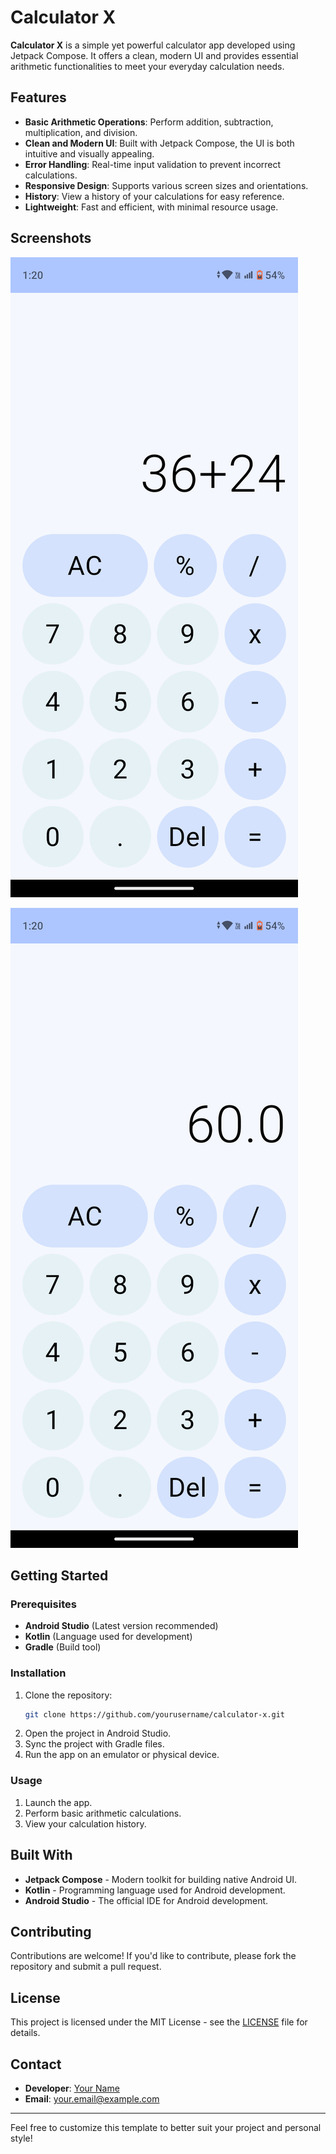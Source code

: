 # Calculator X

**Calculator X** is a simple yet powerful calculator app developed using Jetpack Compose. It offers a clean, modern UI and provides essential arithmetic functionalities to meet your everyday calculation needs.

## Features

- **Basic Arithmetic Operations**: Perform addition, subtraction, multiplication, and division.
- **Clean and Modern UI**: Built with Jetpack Compose, the UI is both intuitive and visually appealing.
- **Error Handling**: Real-time input validation to prevent incorrect calculations.
- **Responsive Design**: Supports various screen sizes and orientations.
- **History**: View a history of your calculations for easy reference.
- **Lightweight**: Fast and efficient, with minimal resource usage.

## Screenshots

![image](https://raw.githubusercontent.com/manish7924/CalC/master/app/src/main/res/drawable/1.png)

![image](https://raw.githubusercontent.com/manish7924/CalC/master/app/src/main/res/drawable/2.png)

## Getting Started

### Prerequisites

- **Android Studio** (Latest version recommended)
- **Kotlin** (Language used for development)
- **Gradle** (Build tool)

### Installation

1. Clone the repository:
   ```bash
   git clone https://github.com/yourusername/calculator-x.git
   ```
2. Open the project in Android Studio.
3. Sync the project with Gradle files.
4. Run the app on an emulator or physical device.

### Usage

1. Launch the app.
2. Perform basic arithmetic calculations.
3. View your calculation history.

## Built With

- **Jetpack Compose** - Modern toolkit for building native Android UI.
- **Kotlin** - Programming language used for Android development.
- **Android Studio** - The official IDE for Android development.

## Contributing

Contributions are welcome! If you'd like to contribute, please fork the repository and submit a pull request.

## License

This project is licensed under the MIT License - see the [LICENSE](LICENSE) file for details.

## Contact

- **Developer**: [Your Name](https://yourwebsite.com)
- **Email**: your.email@example.com

---

Feel free to customize this template to better suit your project and personal style!
